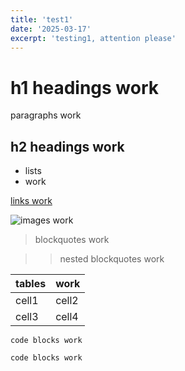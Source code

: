 ```yaml
---
title: 'test1'
date: '2025-03-17'
excerpt: 'testing1, attention please'
---
```


# h1 headings work

paragraphs work

## h2 headings work

- lists
- work

[links work](https://www.google.com)

![images work](https://www.google.com/images/branding/googlelogo/1x/googlelogo_color_272x92dp.png)

> blockquotes work

> > nested blockquotes work


| tables | work |
|--------|------|
| cell1  | cell2 |
| cell3  | cell4 |

```
code blocks work
```

```python
code blocks work
```
